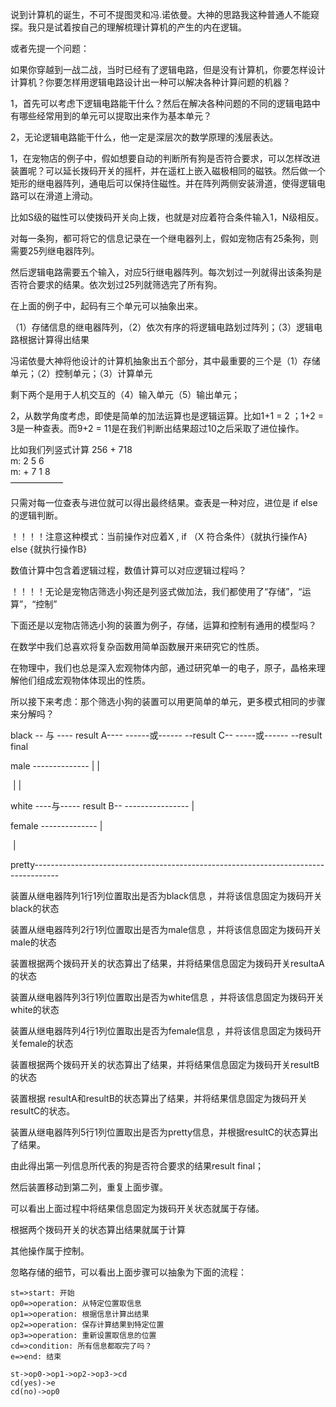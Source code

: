 说到计算机的诞生，不可不提图灵和冯.诺依曼。大神的思路我这种普通人不能窥探。我只是试着按自己的理解梳理计算机的产生的内在逻辑。

或者先提一个问题：

如果你穿越到一战二战，当时已经有了逻辑电路，但是没有计算机，你要怎样设计计算机？你要怎样用逻辑电路设计出一种可以解决各种计算问题的机器？

1，首先可以考虑下逻辑电路能干什么？然后在解决各种问题的不同的逻辑电路中有哪些经常用到的单元可以提取出来作为基本单元？

2，无论逻辑电路能干什么，他一定是深层次的数学原理的浅层表达。



1，在宠物店的例子中，假如想要自动的判断所有狗是否符合要求，可以怎样改进装置呢？可以延长拨码开关的摇杆，并在遥杠上嵌入磁极相同的磁铁。然后做一个矩形的继电器阵列，通电后可以保持住磁性。并在阵列两侧安装滑道，使得逻辑电路可以在滑道上滑动。

比如S级的磁性可以使拨码开关向上拨，也就是对应着符合条件输入1，N级相反。

对每一条狗，都可将它的信息记录在一个继电器列上，假如宠物店有25条狗，则需要25列继电器阵列。

然后逻辑电路需要五个输入，对应5行继电器阵列。每次划过一列就得出该条狗是否符合要求的结果。依次划过25列就筛选完了所有狗。

在上面的例子中，起码有三个单元可以抽象出来。

（1）存储信息的继电器阵列，（2）依次有序的将逻辑电路划过阵列；（3）逻辑电路根据计算得出结果

冯诺依曼大神将他设计的计算机抽象出五个部分，其中最重要的三个是（1）存储单元；（2）控制单元；（3）计算单元

剩下两个是用于人机交互的（4）输入单元（5）输出单元；

2，从数学角度考虑，即使是简单的加法运算也是逻辑运算。比如1+1 = 2 ；1+2 = 3是一种查表。而9+2 = 11是在我们判断出结果超过10之后采取了进位操作。

比如我们列竖式计算 256 + 718  
	m:    		  2 5 6  
	m:    +		  7 1 8  
                         ——————

只需对每一位查表与进位就可以得出最终结果。查表是一种对应，进位是 if   else的逻辑判断。

！！！！注意这种模式：当前操作对应着X , if （X 符合条件）{就执行操作A} else {就执行操作B}

数值计算中包含着逻辑过程，数值计算可以对应逻辑过程吗？





！！！！无论是宠物店筛选小狗还是列竖式做加法，我们都使用了“存储”，“运算”，“控制”

下面还是以宠物店筛选小狗的装置为例子，存储，运算和控制有通用的模型吗？

在数学中我们总喜欢将复杂函数用简单函数展开来研究它的性质。

在物理中，我们也总是深入宏观物体内部，通过研究单一的电子，原子，晶格来理解他们组成宏观物体体现出的性质。

所以接下来考虑：那个筛选小狗的装置可以用更简单的单元，更多模式相同的步骤来分解吗？

black    --  与   ----   result A---- ------或------    --result C--   -----或------  --result final

male    --------------					  				|										|

​												  				 |										|

white	----与-----      result B--  ----------------										|

female --------------																				|

​																											|

pretty------------------------------------------------------------------------------------



装置从继电器阵列1行1列位置取出是否为black信息 ，并将该信息固定为拨码开关black的状态

装置从继电器阵列2行1列位置取出是否为male信息 ，并将该信息固定为拨码开关male的状态

装置根据两个拨码开关的状态算出了结果，并将结果信息固定为拨码开关resultaA的状态

装置从继电器阵列3行1列位置取出是否为white信息 ，并将该信息固定为拨码开关white的状态

装置从继电器阵列4行1列位置取出是否为female信息 ，并将该信息固定为拨码开关female的状态

装置根据两个拨码开关的状态算出了结果，并将结果信息固定为拨码开关resultB的状态

装置根据 resultA和resultB的状态算出了结果，并将结果信息固定为拨码开关resultC的状态。

装置从继电器阵列5行1列位置取出是否为pretty信息，并根据resultC的状态算出了结果。

由此得出第一列信息所代表的狗是否符合要求的结果result final；

然后装置移动到第二列，重复上面步骤。

可以看出上面过程中将结果信息固定为拨码开关状态就属于存储。

根据两个拨码开关的状态算出结果就属于计算

其他操作属于控制。

忽略存储的细节，可以看出上面步骤可以抽象为下面的流程：

```flow
st=>start: 开始
op0=>operation: 从特定位置取信息
op1=>operation: 根据信息计算出结果
op2=>operation: 保存计算结果到特定位置
op3=>operation: 重新设置取信息的位置
cd=>condition: 所有信息都取完了吗？
e=>end: 结束

st->op0->op1->op2->op3->cd
cd(yes)->e
cd(no)->op0

```

